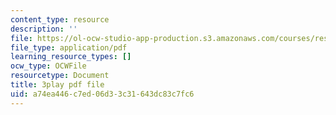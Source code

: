 ```yaml
---
content_type: resource
description: ''
file: https://ol-ocw-studio-app-production.s3.amazonaws.com/courses/res-ll-005-mathematics-of-big-data-and-machine-learning-january-iap-2020/a74ea446c7ed06d33c31643dc83c7fc6_0cmj5TfFCLY.pdf
file_type: application/pdf
learning_resource_types: []
ocw_type: OCWFile
resourcetype: Document
title: 3play pdf file
uid: a74ea446-c7ed-06d3-3c31-643dc83c7fc6
---
```

